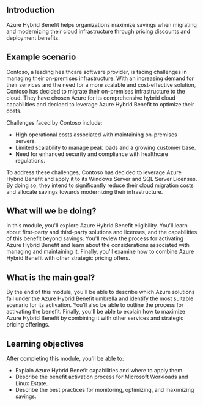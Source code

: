 
## Introduction

Azure Hybrid Benefit helps organizations maximize savings when migrating and modernizing their cloud infrastructure through pricing discounts and deployment benefits.

## Example scenario

Contoso, a leading healthcare software provider, is facing challenges in managing their on-premises infrastructure. With an increasing demand for their services and the need for a more scalable and cost-effective solution, Contoso has decided to migrate their on-premises infrastructure to the cloud. They have chosen Azure for its comprehensive hybrid cloud capabilities and decided to leverage Azure Hybrid Benefit to optimize their costs.

Challenges faced by Contoso include:

- High operational costs associated with maintaining on-premises servers.
- Limited scalability to manage peak loads and a growing customer base.
- Need for enhanced security and compliance with healthcare regulations.

To address these challenges, Contoso has decided to leverage Azure Hybrid Benefit and apply it to its Windows Server and SQL Server Licenses. By doing so, they intend to significantly reduce their cloud migration costs and allocate savings towards modernizing their infrastructure.


## What will we be doing?

In this module, you'll explore Azure Hybrid Benefit eligibility. You'll learn about first-party and third-party solutions and licenses, and the capabilities of this benefit beyond savings. You'll review the process for activating Azure Hybrid Benefit and learn about the considerations associated with managing and maintaining it. Finally, you'll examine how to combine Azure Hybrid Benefit with other strategic pricing offers.

## What is the main goal?

By the end of this module, you'll be able to describe which Azure solutions fall under the Azure Hybrid Benefit umbrella and identify the most suitable scenario for its activation. You'll also be able to outline the process for activating the benefit. Finally, you'll be able to explain how to maximize Azure Hybrid Benefit by combining it with other services and strategic pricing offerings.

## Learning objectives

After completing this module, you'll be able to:

- Explain Azure Hybrid Benefit capabilities and where to apply them.
- Describe the benefit activation process for Microsoft Workloads and Linux Estate.
- Describe the best practices for monitoring, optimizing, and maximizing savings.
